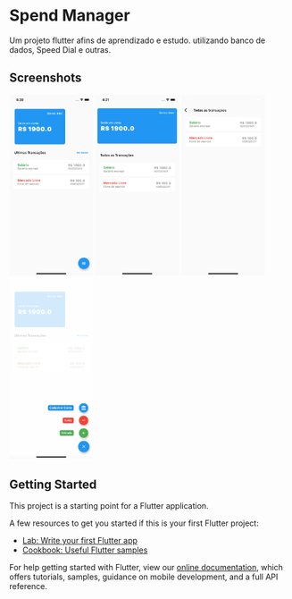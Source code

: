 # Spend Manager

Um projeto flutter afins de aprendizado e estudo.
utilizando banco de dados, Speed Dial e outras.

## Screenshots</div>
<img src="./assets/imagem_1.png" width="150px">
<img src="./assets/imagem_2.png" width="150px">
<img src="./assets/imagem_3.png" width="150px">
<img src="./assets/imagem_4.png" width="150px">

## Getting Started

This project is a starting point for a Flutter application.

A few resources to get you started if this is your first Flutter project:

- [Lab: Write your first Flutter app](https://flutter.dev/docs/get-started/codelab)
- [Cookbook: Useful Flutter samples](https://flutter.dev/docs/cookbook)

For help getting started with Flutter, view our
[online documentation](https://flutter.dev/docs), which offers tutorials,
samples, guidance on mobile development, and a full API reference.

